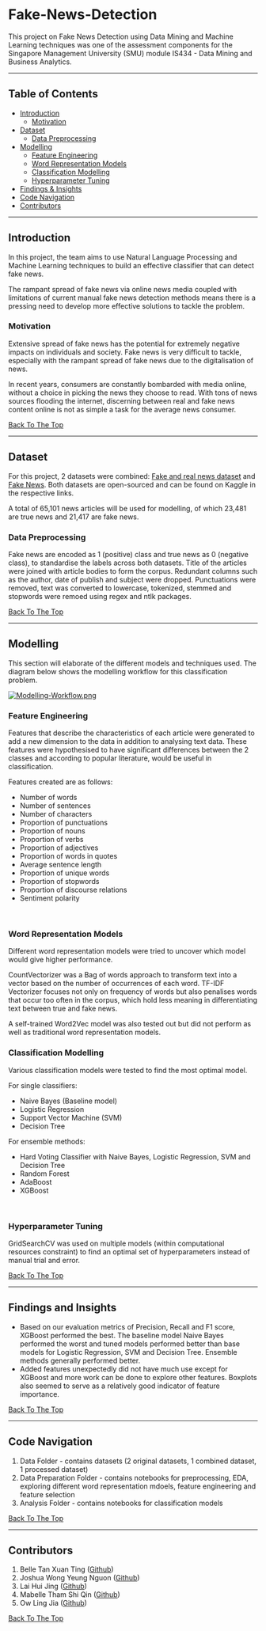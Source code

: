 # Fake-News-Detection
This project on Fake News Detection using Data Mining and Machine Learning techniques was one of the assessment components for the Singapore Management University (SMU) module IS434 - Data Mining and Business Analytics.

---

## Table of Contents
- [Introduction](#Introduction)
    - [Motivation](#Motivation)
- [Dataset](#Dataset)
    - [Data Preprocessing](#Data-Preprocessing)
- [Modelling](#Modelling)
    - [Feature Engineering ](#Feature-Engineering)
    - [Word Representation Models](#Word-Representation-Models)
    - [Classification Modelling](#Classification-Modelling)
    - [Hyperparameter Tuning](#Hyperparameter-Tuning)
- [Findings & Insights](#Findings-and-Insights)
- [Code Navigation](#Code-Navigation)
- [Contributors](#contributors)

---

## Introduction

In this project, the team aims to use Natural Language Processing and Machine Learning techniques to build an effective classifier that can detect fake news. 

The rampant spread of fake news via online news media coupled with limitations of current manual fake news detection methods means there is a pressing need to develop more effective solutions to tackle the problem.
<br>

### Motivation
Extensive spread of fake news has the potential for extremely negative impacts on individuals and society. Fake news is very difficult to tackle, especially with the rampant spread of fake news due to the digitalisation of news. 

In recent years, consumers are constantly bombarded with media online, without a choice in picking the news they choose to read. With tons of news sources flooding the internet, discerning between real and fake news content online is not as simple a task for the average news consumer.
<br>

[Back To The Top](#top)

---
## Dataset
For this project, 2 datasets were combined: [Fake and real news dataset](https://www.kaggle.com/clmentbisaillon/fake-and-real-news-dataset) and [Fake News](https://www.kaggle.com/c/fake-news/data?select=train.csv).
Both datasets are open-sourced and can be found on Kaggle in the respective links. 

A total of 65,101 news articles will be used for modelling, of which 23,481 are true news and 21,417 are fake news.
<br>

### Data Preprocessing
Fake news are encoded as 1 (positive) class and true news as 0 (negative class), to standardise the labels across both datasets. Title of the articles were joined with article bodies to form the corpus. Redundant columns such as the author, date of publish and subject were dropped. Punctuations were removed, text was converted to lowercase, tokenized, stemmed and stopwords were remoed using regex and ntlk packages.

[Back To The Top](#top)

---
## Modelling
This section will elaborate of the different models and techniques used. The diagram below shows the modelling workflow for this classification problem. 

[![Modelling-Workflow.png](https://i.postimg.cc/JnMc5MHz/Modelling-Workflow.png)](https://postimg.cc/06Xw8gCT)
<br>

### Feature Engineering 

Features that describe the characteristics of each article were generated to add a new dimension to the data in addition to analysing text data. These features were hypothesised to have significant differences between the 2 classes and according to popular literature, would be useful in classification. 

Features created are as follows:
- Number of words
- Number of sentences
- Number of characters
- Proportion of punctuations
- Proportion of nouns
- Proportion of verbs
- Proportion of adjectives
- Proportion of words in quotes
- Average sentence length
- Proportion of unique words 
- Proportion of stopwords
- Proportion of discourse relations 
- Sentiment polarity
<br>

### Word Representation Models
Different word representation models were tried to uncover which model would give higher performance. 

CountVectorizer was a Bag of words approach to transform text into a vector based on the number of occurrences of each word. TF-IDF Vectorizer focuses not only on frequency of words but also penalises words that occur too often in the corpus, which hold less meaning in differentiating text between true and fake news. 

A self-trained Word2Vec model was also tested out but did not perform as well as traditional word representation models. 

### Classification Modelling 
Various classification models were tested to find the most optimal model.

For single classifiers:
- Naive Bayes (Baseline model)
- Logistic Regression
- Support Vector Machine (SVM)
- Decision Tree

For ensemble methods:
- Hard Voting Classifier with Naive Bayes, Logistic Regression, SVM and Decision Tree
- Random Forest
- AdaBoost
- XGBoost
<br>

### Hyperparameter Tuning 
GridSearchCV was used on multiple models (within computational resources constraint) to find an optimal set of hyperparameters instead of manual trial and error. 

[Back To The Top](#top)

---
## Findings and Insights
- Based on our evaluation metrics of Precision, Recall and F1 score, XGBoost performed the best. The baseline model Naive Bayes performed the worst and tuned models performed better than base models for Logistic Regression, SVM and Decision Tree. Ensemble methods generally performed better. 
- Added features unexpectedly did not have much use except for XGBoost and more work can be done to explore other features. Boxplots also seemed to serve as a relatively good indicator of feature importance.

[Back To The Top](#top)

---
## Code Navigation
1. Data Folder - contains datasets (2 original datasets, 1 combined dataset, 1 processed dataset)
2. Data Preparation Folder - contains notebooks for preprocessing, EDA, exploring different word representation mdoels, feature engineering and feature selection 
3. Analysis Folder - contains notebooks for classification models 

[Back To The Top](#top)

---
## Contributors

1. Belle Tan Xuan Ting ([Github](https://github.com/bellebasaur))
2. Joshua Wong Yeung Nguon ([Github](https://github.com/joshuawong96))
3. Lai Hui Jing ([Github](https://github.com/huijingg))
4. Mabelle Tham Shi Qin ([Github](https://github.com/mabelletham))
5. Ow Ling Jia ([Github](https://github.com/owlingjia))

[Back To The Top](#top)
